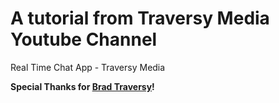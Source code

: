 # A tutorial from Traversy Media Youtube Channel

Real Time Chat App - Traversy Media

**Special Thanks for [Brad Traversy](https://youtube.com/traversymedia)!**
